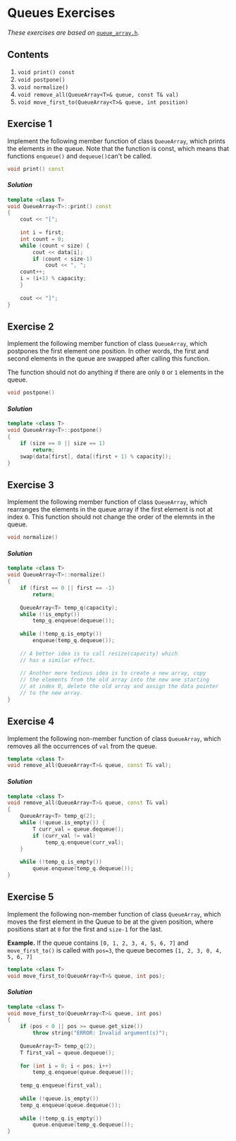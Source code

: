 Queues Exercises
=====================

*These exercises are based on* [`queue_array.h`](../code/queue_array.h).

## Contents

1. `void print() const`  
2. `void postpone()`
3. `void normalize()`
4. ` void remove_all(QueueArray<T>& queue, const T& val) ` 
5. `void move_first_to(QueueArray<T>& queue, int position) `



Exercise 1
----------

Implement the following member function of class `QueueArray`, which prints the elements in the queue. Note that the function is const, which means that functions `enqueue()` and `dequeue()`can't be called.

```cpp
void print() const
```

#### *Solution*

```cpp
template <class T>
void QueueArray<T>::print() const 
{
    cout << "[";
    
    int i = first;
    int count = 0;
    while (count < size) {
        cout << data[i];
        if (count < size-1)
            cout << ", ";
	count++;
	i = (i+1) % capacity;
    }
    
    cout << "]";
}
```



Exercise 2
----------

Implement the following member function of class `QueueArray`, which postpones the first element one position. In other words, the first and second elements in the queue are swapped after calling this function.

The function should not do anything if there are only  `0` or `1` elements in the queue.

```cpp
void postpone()
```

#### *Solution*

```cpp
template <class T>
void QueueArray<T>::postpone() 
{
    if (size == 0 || size == 1)
        return;
    swap(data[first], data[(first + 1) % capacity]);
}
```



Exercise 3
----------

Implement the following member function of class `QueueArray`, which rearranges the elements in the queue array if the first element is not at index `0`. This function should not change the order of the elemnts in the queue. 

```cpp
void normalize()
```

#### *Solution*

```cpp
template <class T>
void QueueArray<T>::normalize() 
{
    if (first == 0 || first == -1)
        return;
    
    QueueArray<T> temp_q(capacity);
    while (!is_empty())
        temp_q.enqueue(dequeue());
    
    while (!temp_q.is_empty())
        enqueue(temp_q.dequeue());
        
    // A better idea is to call resize(capacity) which
    // has a similar effect. 
    
    // Another more tedious idea is to create a new array, copy
    // the elements from the old array into the new one starting
    // at index 0, delete the old array and assign the data pointer
    // to the new array.
}
```



Exercise 4
----------

Implement the following non-member function of class `QueueArray`, which removes all the occurrences of `val` from the queue.  

```cpp
template <class T>
void remove_all(QueueArray<T>& queue, const T& val);
```

#### *Solution*

```cpp
template <class T>
void remove_all(QueueArray<T>& queue, const T& val)
{
    QueueArray<T> temp_q(2);
    while (!queue.is_empty()) {
        T curr_val = queue.dequeue();
        if (curr_val != val)
            temp_q.enqueue(curr_val);
    }
    
    while (!temp_q.is_empty())
        queue.enqueue(temp_q.dequeue());
}
```



Exercise 5
----------

Implement the following non-member function of class `QueueArray`, which moves the first element in the Queue to be at the given position, where positions start at `0` for the first and `size-1` for the last.

**Example.** If the queue contains `[0, 1, 2, 3, 4, 5, 6, 7]` and `move_first_to()` is called with `pos=3`, the queue becomes 
`[1, 2, 3, 0, 4, 5, 6, 7]`

```cpp
template <class T>
void move_first_to(QueueArray<T>& queue, int pos);
```

#### *Solution*

```cpp
template <class T>
void move_first_to(QueueArray<T>& queue, int pos)
{
    if (pos < 0 || pos >= queue.get_size())
        throw string("ERROR: Invalid argument(s)");
              
    QueueArray<T> temp_q(2);
    T first_val = queue.dequeue();
                     
    for (int i = 0; i < pos; i++)
    	temp_q.enqueue(queue.dequeue());
                     
    temp_q.enqueue(first_val);
                     
    while (!queue.is_empty())
	temp_q.enqueue(queue.dequeue());
    
    while (!temp_q.is_empty())
        queue.enqueue(temp_q.dequeue());
}
```
